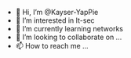 - 👋 Hi, I’m @Kayser-YapPie
- 👀 I’m interested in It-sec
- 🌱 I’m currently learning networks
- 💞️ I’m looking to collaborate on ...
- 📫 How to reach me ...

<!---
Kayser-YapPie/Kayser-YapPie is a ✨ special ✨ repository because its `README.md` (this file) appears on your GitHub profile.
You can click the Preview link to take a look at your changes.
--->
